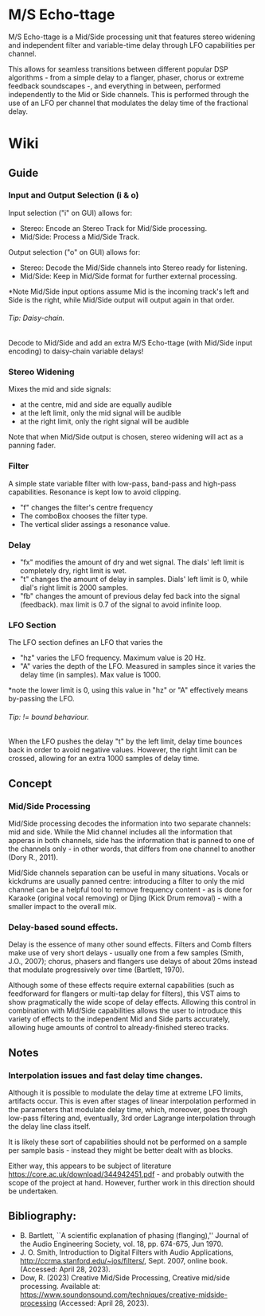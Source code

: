 # M/S Echo-ttage

M/S Echo-ttage is a Mid/Side processing unit that features stereo widening and independent filter and variable-time delay through LFO capabilities per channel.

This allows for seamless transitions between different popular DSP algorithms - from a simple delay to a flanger, phaser, chorus or extreme feedback soundscapes -, and everything in between, performed independently to the Mid or Side channels. This is performed through the use of an LFO per channel that modulates the delay time of the fractional delay.

# Wiki

## Guide

### Input and Output Selection (i & o)

Input selection ("i" on GUI) allows for:
 - Stereo: Encode an Stereo Track for Mid/Side processing.
 - Mid/Side: Process a Mid/Side Track.
 
 Output selection ("o" on GUI) allows for:
 - Stereo: Decode the Mid/Side channels into Stereo ready for listening.
 - Mid/Side: Keep in Mid/Side format for further external processing.
 
 *Note Mid/Side input options assume Mid is the incoming track's left and Side is the right, while Mid/Side output will output again in that order.
 
###### Tip: Daisy-chain. 

Decode to Mid/Side and add an extra M/S Echo-ttage (with Mid/Side input encoding) to daisy-chain variable delays!

### Stereo Widening

Mixes the mid and side signals:
 - at the centre, mid and side are equally audible
 - at the left limit, only the mid signal will be audible
 - at the right limit, only the right signal will be audible
 
Note that when Mid/Side output is chosen, stereo widening will act as a panning fader.

### Filter

A simple state variable filter with low-pass, band-pass and high-pass capabilities.
Resonance is kept low to avoid clipping.

- "f" changes the filter's centre frequency
- The comboBox chooses the filter type.
- The vertical slider assings a resonance value.

### Delay 

- "fx" modifies the amount of dry and wet signal. The dials' left limit is completely dry, right limit is wet.
- "t" changes the amount of delay in samples. Dials' left limit is 0, while dial's right limit is 2000 samples.
- "fb" changes the amount of previous delay fed back into the signal (feedback). max limit is 0.7 of the signal to avoid infinite loop.

### LFO Section

The LFO section defines an LFO that varies the 

- "hz" varies the LFO frequency. Maximum value is 20 Hz.
- "A" varies the depth of the LFO. Measured in samples since it varies the delay time (in samples). Max value is 1000.

*note the lower limit is 0, using this value in "hz" or "A" effectively means by-passing the LFO.

###### Tip: != bound behaviour.

When the LFO pushes the delay "t" by the left limit, delay time bounces back in order to avoid negative values. However, the right limit can be crossed, allowing for an extra 1000 samples of delay time.

## Concept 

### Mid/Side Processing

Mid/Side processing decodes the information into two separate channels: mid and side. While the Mid channel includes all the information that apperas in both channels, side has the information that is panned to one of the channels only - in other words, that differs from one channel to another (Dory R., 2011).

Mid/Side channels separation can be useful in many situations. Vocals or kickdrums are usually panned centre: introducing a filter to only the mid channel can be a helpful tool to remove frequency content - as is done for Karaoke (original vocal removing) or Djing (Kick Drum removal) - with a smaller impact to the overall mix. 

### Delay-based sound effects.

Delay is the essence of many other sound effects. Filters and Comb filters make use of very short delays - usually one from a few samples (Smith, J.O., 2007); chorus, phasers and flangers use delays of about 20ms instead that modulate progressively over time (Bartlett, 1970).

Although some of these effects require external capabilities (such as feedforward for flangers or multi-tap delay for filters), this VST aims to show pragmatically the wide scope of delay effects. Allowing this control in combination with Mid/Side capabilities allows the user to introduce this variety of effects to the independent Mid and Side parts accurately, allowing huge amounts of control to already-finished stereo tracks.


## Notes

### Interpolation issues and fast delay time changes.

Although it is possible to modulate the delay time at extreme LFO limits, artifacts occur. This is even after stages of linear interpolation performed in the parameters that modulate delay time, which, moreover, goes through low-pass filtering and, eventually, 3rd order Lagrange interpolation through the delay line class itself.

It is likely these sort of capabilities should not be performed on a sample per sample basis - instead they might be better dealt with as blocks.

Either way, this appears to be subject of literature https://core.ac.uk/download/344942451.pdf - and probably outwith the scope of the project at hand. However, further work in this direction should be undertaken.


## Bibliography:

- B. Bartlett, ``A scientific explanation of phasing (flanging),'' Journal of the Audio Engineering Society, vol. 18, pp. 674-675, Jun 1970.
- J. O. Smith, Introduction to Digital Filters with Audio Applications, http://ccrma.stanford.edu/~jos/filters/, Sept. 2007, online book.(Accessed: April 28, 2023). 
- Dow, R. (2023) Creative Mid/Side Processing, Creative mid/side processing. Available at: https://www.soundonsound.com/techniques/creative-midside-processing (Accessed: April 28, 2023). 
